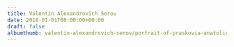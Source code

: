 ```yaml
---
title: Valentin Alexandrovich Serov
date: 2018-01-01T00:00:00+00:00
draft: false
albumthumb: valentin-alexandrovich-serov/portrait-of-praskovia-anatolievna-mamontova,-1987.jpg
---
```

